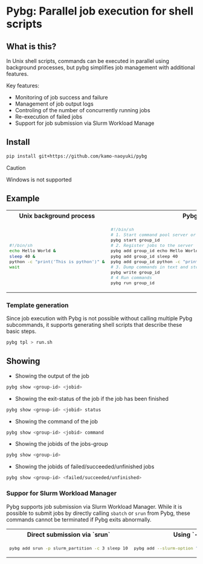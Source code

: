 # Pybg: Parallel job execution for shell scripts
## What is this?
In Unix shell scripts, commands can be executed in parallel using background processes, but pybg simplifies job management with additional features.

Key features:
- Monitoring of job success and failure
- Management of job output logs
- Controling of the number of concurrently running jobs
- Re-execution of failed jobs
- Support for job submission via Slurm Workload Manage

## Install

```sh
pip install git+https://github.com/kamo-naoyuki/pybg
```

> [!CAUTION]
> Windows is not supported

## Example

<table>
<tr>
<th>Unix background process</th>
<th>Pybg style</th>
</tr>
<tr>
<td>
<sub>

```sh
#!/bin/sh
echo Hello World &
sleep 40 &
python -c "print('This is python')" &
wait
```

</sub>
<td>
<sub>

```sh
#!/bin/sh
# 1. Start command pool server or clear all commands from the server
pybg start group_id
# 2. Register jobs to the server
pybg add group_id echo Hello World
pybg add group_id sleep 40
pybg add group_id python -c "print('This is python')"
# 3. Dump commands in text and stop the server
pybg write group_id
# 4 Run commands
pybg run group_id
```

</sub>
</td>
</tr>
</table>


### Template generation

Since job execution with Pybg is not possible without calling multiple Pybg subcommands, it supports generating shell scripts that describe these basic steps.


```sh
pybg tpl > run.sh
```


## Showing

- Showing the output of the job


```sh
pybg show <group-id> <jobid>
```

- Showing the exit-status of the job if the job has been finished


```sh
pybg show <group-id> <jobid> status
```

- Showing the command of the job

```sh
pybg show <group-id> <jobid> command
```

- Showing the jobids of the jobs-group

```sh
pybg show <group-id>
```

- Showing the jobids of failed/succeeded/unfinished jobs

```sh
pybg show <group-id> <failed/succeeded/unfinished>
```
### Suppor for Slurm Workload Manager

Pybg supports job submission via Slurm Workload Manager.
While it is possible to submit jobs by directly calling `sbatch` or `srun` from Pybg, these commands cannot be terminated if Pybg exits abnormally.

<table>
<tr>
<th>Direct submission via `srun`</th>
<th>Using `--slurm-option`</th>
<th>Equivalent to `--slurm-option`</th>
</tr>
<tr>
<td>
<sub>

```sh
pybg add srun -p slurm_partition -c 3 sleep 10
```

</sub>
<td>
<sub>

```sh
pybg add --slurm-option "-p slurm_partition -c 3" sleep 10
```

</sub>
</td>
<td>
<sub>

```sh
pybg add sleep 10 "#SBATCH -p slurm_partition -c 3"
```

</sub>
</td>
</tr>
</table>

